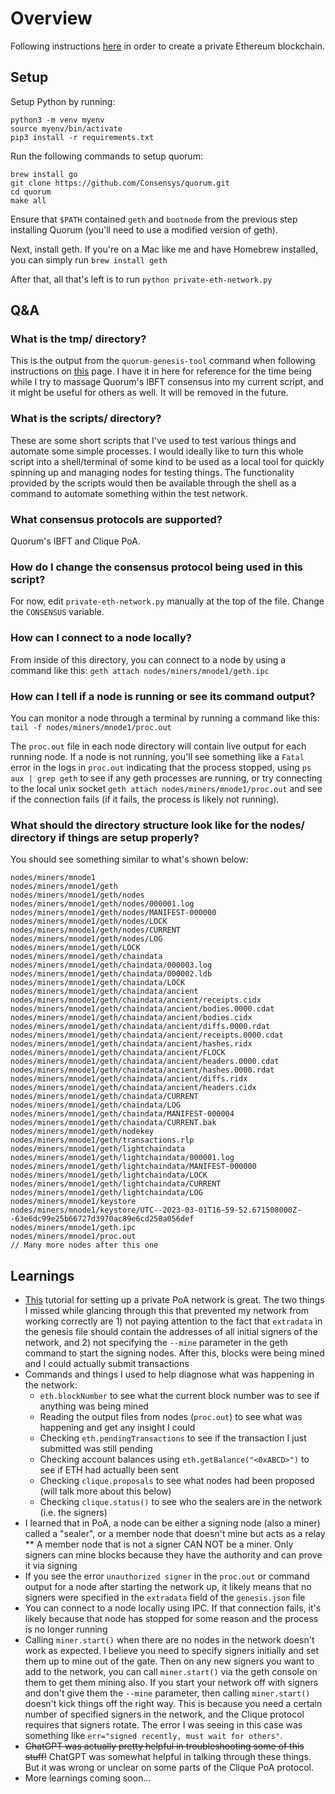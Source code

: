 # Overview
Following instructions [here](https://geth.ethereum.org/docs/fundamentals/private-network) in order to create a private Ethereum blockchain.

## Setup
Setup Python by running:
```
python3 -m venv myenv
source myenv/bin/activate
pip3 install -r requirements.txt
```

Run the following commands to setup quorum:
```
brew install go
git clone https://github.com/Consensys/quorum.git
cd quorum
make all
```

Ensure that `$PATH` contained `geth` and `bootnode` from the previous step installing Quorum (you'll need to use a modified version of geth).

Next, install geth. If you're on a Mac like me and have Homebrew installed, you can simply run `brew install geth`

After that, all that's left is to run `python private-eth-network.py`

## Q&A
### What is the tmp/ directory?
This is the output from the `quorum-genesis-tool` command when following instructions on [this](https://docs.goquorum.consensys.net/tutorials/private-network/create-ibft-network) page. I have it in here for reference for the time being while I try to massage Quorum's IBFT consensus into my current script, and it might be useful for others as well. It will be removed in the future.

### What is the scripts/ directory?
These are some short scripts that I've used to test various things and automate some simple processes. I would ideally like to turn this whole script into a shell/terminal of some kind to be used as a local tool for quickly spinning up and managing nodes for testing things. The functionality provided by the scripts would then be available through the shell as a command to automate something within the test network.

### What consensus protocols are supported?
Quorum's IBFT and Clique PoA.

### How do I change the consensus protocol being used in this script?
For now, edit `private-eth-network.py` manually at the top of the file. Change the `CONSENSUS` variable.

### How can I connect to a node locally?
From inside of this directory, you can connect to a node by using a command like this: `geth attach nodes/miners/mnode1/geth.ipc`

### How can I tell if a node is running or see its command output?
You can monitor a node through a terminal by running a command like this: `tail -f nodes/miners/mnode1/proc.out`

The `proc.out` file in each node directory will contain live output for each running node. If a node is not running, you'll see something like a `Fatal` error in the logs in `proc.out` indicating that the process stopped, using `ps aux | grep geth` to see if any geth processes are running, or try connecting to the local unix socket `geth attach nodes/miners/mnode1/proc.out` and see if the connection fails (if it fails, the process is likely not running).

### What should the directory structure look like for the nodes/ directory if things are setup properly?
You should see something similar to what's shown below:
```
nodes/miners/mnode1
nodes/miners/mnode1/geth
nodes/miners/mnode1/geth/nodes
nodes/miners/mnode1/geth/nodes/000001.log
nodes/miners/mnode1/geth/nodes/MANIFEST-000000
nodes/miners/mnode1/geth/nodes/LOCK
nodes/miners/mnode1/geth/nodes/CURRENT
nodes/miners/mnode1/geth/nodes/LOG
nodes/miners/mnode1/geth/LOCK
nodes/miners/mnode1/geth/chaindata
nodes/miners/mnode1/geth/chaindata/000003.log
nodes/miners/mnode1/geth/chaindata/000002.ldb
nodes/miners/mnode1/geth/chaindata/LOCK
nodes/miners/mnode1/geth/chaindata/ancient
nodes/miners/mnode1/geth/chaindata/ancient/receipts.cidx
nodes/miners/mnode1/geth/chaindata/ancient/bodies.0000.cdat
nodes/miners/mnode1/geth/chaindata/ancient/bodies.cidx
nodes/miners/mnode1/geth/chaindata/ancient/diffs.0000.rdat
nodes/miners/mnode1/geth/chaindata/ancient/receipts.0000.cdat
nodes/miners/mnode1/geth/chaindata/ancient/hashes.ridx
nodes/miners/mnode1/geth/chaindata/ancient/FLOCK
nodes/miners/mnode1/geth/chaindata/ancient/headers.0000.cdat
nodes/miners/mnode1/geth/chaindata/ancient/hashes.0000.rdat
nodes/miners/mnode1/geth/chaindata/ancient/diffs.ridx
nodes/miners/mnode1/geth/chaindata/ancient/headers.cidx
nodes/miners/mnode1/geth/chaindata/CURRENT
nodes/miners/mnode1/geth/chaindata/LOG
nodes/miners/mnode1/geth/chaindata/MANIFEST-000004
nodes/miners/mnode1/geth/chaindata/CURRENT.bak
nodes/miners/mnode1/geth/nodekey
nodes/miners/mnode1/geth/transactions.rlp
nodes/miners/mnode1/geth/lightchaindata
nodes/miners/mnode1/geth/lightchaindata/000001.log
nodes/miners/mnode1/geth/lightchaindata/MANIFEST-000000
nodes/miners/mnode1/geth/lightchaindata/LOCK
nodes/miners/mnode1/geth/lightchaindata/CURRENT
nodes/miners/mnode1/geth/lightchaindata/LOG
nodes/miners/mnode1/keystore
nodes/miners/mnode1/keystore/UTC--2023-03-01T16-59-52.671508000Z--63e6dc99e25b66727d3970ac89e6cd250a056def
nodes/miners/mnode1/geth.ipc
nodes/miners/mnode1/proc.out
// Many more nodes after this one
```

## Learnings
* [This](https://geth.ethereum.org/docs/fundamentals/private-network) tutorial for setting up a private PoA network is great. The two things I missed while glancing through this that prevented my network from working correctly are 1) not paying attention to the fact that `extradata` in the genesis file should contain the addresses of all initial signers of the network, and 2) not specifying the `--mine` parameter in the geth command to start the signing nodes. After this, blocks were being mined and I could actually submit transactions
* Commands and things I used to help diagnose what was happening in the network:
  * `eth.blockNumber` to see what the current block number was to see if anything was being mined
  * Reading the output files from nodes (`proc.out`) to see what was happening and get any insight I could
  * Checking `eth.pendingTransactions` to see if the transaction I just submitted was still pending
  * Checking account balances using `eth.getBalance("<0xABCD>")` to see if ETH had actually been sent
  * Checking `clique.proposals` to see what nodes had been proposed (will talk more about this below)
  * Checking `clique.status()` to see who the sealers are in the network (i.e. the signers)
* I learned that in PoA, a node can be either a signing node (also a miner) called a "sealer", or a member node that doesn't mine but acts as a relay
** A member node that is not a signer CAN NOT be a miner. Only signers can mine blocks because they have the authority and can prove it via signing
* If you see the error `unauthorized signer` in the `proc.out` or command output for a node after starting the network up, it likely means that no signers were specified in the `extradata` field of the `genesis.json` file
* You can connect to a node locally using IPC. If that connection fails, it's likely because that node has stopped for some reason and the process is no longer running
* Calling `miner.start()` when there are no nodes in the network doesn't work as expected. I believe you need to specify signers initially and set them up to mine out of the gate. Then on any new signers you want to add to the network, you can call `miner.start()` via the geth console on them to get them mining also. If you start your network off with signers and don't give them the `--mine` parameter, then calling `miner.start()` doesn't kick things off the right way. This is because you need a certain number of specified signers in the network, and the Clique protocol requires that signers rotate. The error I was seeing in this case was something like `err="signed recently, must wait for others"`.
* ~~ChatGPT was actually pretty helpful in troubleshooting some of this stuff!~~ ChatGPT was somewhat helpful in talking through these things. But it was wrong or unclear on some parts of the Clique PoA protocol.
* More learnings coming soon...